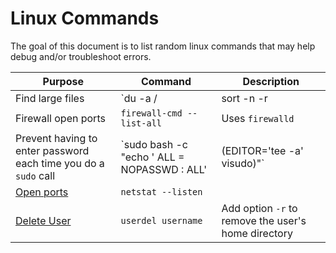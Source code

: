 # Linux Commands

The goal of this document is to list random linux commands that may help debug and/or troubleshoot errors.

Purpose | Command | Description
------ | ------ | ------
Find large files | `du -a / | sort -n -r | head -n 20` | Finds largest 20 files/directories
Firewall open ports | `firewall-cmd --list-all` | Uses `firewalld`
Prevent having to enter password each time you do a `sudo` call | `sudo bash -c "echo '<username> ALL = NOPASSWD : ALL' | (EDITOR='tee -a' visudo)"` |
[Open ports](http://www.cyberciti.biz/faq/how-do-i-find-out-what-ports-are-listeningopen-on-my-linuxfreebsd-server/) | `netstat --listen` |
[Delete User](http://www.cyberciti.biz/faq/linux-remove-user-command/) | `userdel username` | Add option `-r` to remove the user's home directory
